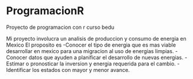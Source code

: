 # ProgramacionR
Proyecto de programacion con r curso bedu

Mi proyecto involucra un analisis de produccion y consumo de energia en Mexico 
El proposito es 
-Conocer el tipo de energia que es mas viable desarrollar en mexico para una migracion al uso de energias limpias.
-Conocer datos que ayuden a planificar el desarrollo de nuevas energias.
-Estimar o pronosticar la inversion y energia requerida para el cambio.
-Identificar los estados con mayor y menor avance.
